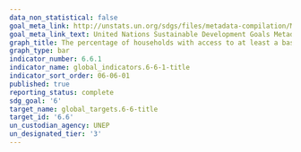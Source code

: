 ```yaml
---
data_non_statistical: false
goal_meta_link: http://unstats.un.org/sdgs/files/metadata-compilation/Metadata-Goal-6.pdf
goal_meta_link_text: United Nations Sustainable Development Goals Metadata (pdf 428kB)
graph_title: The percentage of households with access to at least a basic level of water
graph_type: bar
indicator_number: 6.6.1
indicator_name: global_indicators.6-6-1-title
indicator_sort_order: 06-06-01
published: true
reporting_status: complete
sdg_goal: '6'
target_name: global_targets.6-6-title
target_id: '6.6'
un_custodian_agency: UNEP
un_designated_tier: '3'
---
```

